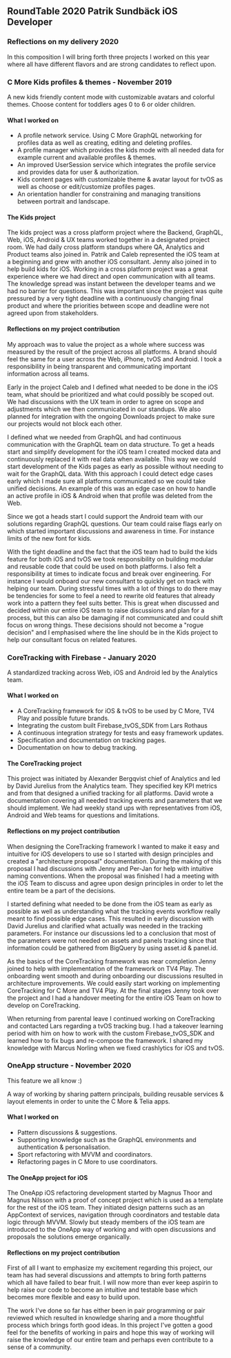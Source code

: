 ## RoundTable 2020 Patrik Sundbäck iOS Developer 
### Reflections on my delivery 2020
In this composition I will bring forth three projects I worked on this year where all have different flavors and are strong candidates to reflect upon.

### C More Kids profiles & themes - November 2019
A new kids friendly content mode with customizable avatars and colorful themes. Choose content for toddlers ages 0 to 6 or older children.

#### What I worked on
* A profile network service. Using C More GraphQL networking for profiles data as well as creating, editing and deleting profiles.
* A profile manager which provides the kids mode with all needed data for example current and available profiles & themes. 
* An improved UserSession service which integrates the profile service and provides data for user & authorization.
* Kids content pages with customizable theme & avatar layout for tvOS as well as choose or edit/customize profiles pages.
* An orientation handler for constraining and managing transitions between portrait and landscape.

#### The Kids project
The kids project was a cross platform project where the Backend, GraphQL, Web, iOS, Android & UX teams worked together in a designated project room. We had daily cross platform standups where QA, Analytics and Product teams also joined in. Patrik and Caleb represented the iOS team at a beginning and grew with another iOS consultant. Jenny also joined in to help build kids for iOS. Working in a cross platform project was a great experience where we had direct and open communication with all teams. The knowledge spread was instant between the developer teams and we had no barrier for questions. This was important since the project was quite pressured by a very tight deadline with a continuously changing final product and where the priorities between scope and deadline were not agreed upon from stakeholders.

#### Reflections on my project contribution
My approach was to value the project as a whole where success was measured by the result of the project across all platforms. A brand should feel the same for a user across the Web, iPhone, tvOS and Android. I took a responsibility in being transparent and communicating important information across all teams.
 
Early in the project Caleb and I defined what needed to be done in the iOS team, what should be prioritized and what could possibly be scoped out. We had discussions with the UX team in order to agree on scope and adjustments which we then communicated in our standups. We also planned for integration with the ongoing Downloads project to make sure our projects would not block each other. 
 
I defined what we needed from GraphQL and had continuous communication with the GraphQL team on data structure. To get a heads start and simplify development for the iOS team I created mocked data and continuously replaced it with real data when available. This way we could start development of the Kids pages as early as possible without needing to wait for the GraphQL data. With this approach I could detect edge cases early which I made sure all platforms communicated so we could take unified decisions. An example of this was an edge case on how to handle an active profile in iOS & Android when that profile was deleted from the Web.
 
Since we got a heads start I could support the Android team with our solutions regarding GraphQL questions. Our team could raise flags early on which started important discussions and awareness in time. For instance limits of the new font for kids.
 
With the tight deadline and the fact that the iOS team had to build the kids feature for both iOS and tvOS we took responsibility on building modular and reusable code that could be used on both platforms. I also felt a responsibility at times to indicate focus and break over engineering. For instance I would onboard our new consultant to quickly get on track with helping our team. During stressful times with a lot of things to do there may be tendencies for some to feel a need to rewrite old features that already work into a pattern they feel suits better. This is great when discussed and decided within our entire iOS team to raise discussions and plan for a process, but this can also be damaging if not communicated and could shift focus on wrong things. These decisions should not become a "rogue decision" and I emphasised where the line should be in the Kids project to help our consultant focus on related features.

### CoreTracking with Firebase - January 2020
A standardized tracking across Web, iOS and Android led by the Analytics team.

#### What I worked on
* A CoreTracking framework for iOS & tvOS to be used by C More, TV4 Play and possible future brands.
* Integrating the custom built Firebase_tvOS_SDK from Lars Rothaus
* A continuous integration strategy for tests and easy framework updates.
* Specification and documentation on tracking pages.
* Documentation on how to debug tracking.

#### The CoreTracking project
This project was initiated by Alexander Bergqvist chief of Analytics and led by David Jurelius from the Analytics team. They specified key KPI metrics and from that designed a unified tracking for all platforms. David wrote a documentation covering all needed tracking events and parameters that we should implement. We had weekly stand ups with representatives from iOS, Android and Web teams for questions and limitations.

#### Reflections on my project contribution
When designing the CoreTracking framework I wanted to make it easy and intuitive for iOS developers to use so I started with design principles and created a "architecture proposal" documentation. During the making of this proposal I had discussions with Jenny and Per-Jan for help with intuitive naming conventions. When the proposal was finished I had a meeting with the iOS Team to discuss and agree upon design principles in order to let the entire team be a part of the decisions.
 
I started defining what needed to be done from the iOS team as early as possible as well as understanding what the tracking events workflow really meant to find possible edge cases. This resulted in early discussion with David Jurelius and clarified what actually was needed in the tracking parameters. For instance our discussions led to a conclusion that most of the parameters were not needed on assets and panels tracking since that information could be gathered from BigQuery by using asset.id & panel.id. 
 
As the basics of the CoreTracking framework was near completion Jenny joined to help with implementation of the framework on TV4 Play. The onboarding went smooth and during onboarding our discussions resulted in architecture improvements. We could easily start working on implementing CoreTracking for C More and TV4 Play. At the final stages Jenny took over the project and I had a handover meeting for the entire iOS Team on how to develop on CoreTracking.
 
When returning from parental leave I continued working on CoreTracking and contacted Lars regarding a tvOS tracking bug. I had a takeover learning period with him on how to work with the custom Firebase_tvOS_SDK and learned how to fix bugs and re-compose the framework. I shared my knowledge with Marcus Norling when we fixed crashlytics for iOS and tvOS.
 
### OneApp structure - November 2020
This feature we all know :)

A way of working by sharing pattern principals, building reusable services & layout elements in order to unite the C More & Telia apps.

#### What I worked on
* Pattern discussions & suggestions.
* Supporting knowledge such as the GraphQL environments and authentication & personalisation.
* Sport refactoring with MVVM and coordinators.
* Refactoring pages in C More to use coordinators.

#### The OneApp project for iOS
The OneApp iOS refactoring development started by Magnus Thoor and Magnus Nilsson with a proof of concept project which is used as a template for the rest of the iOS team. They initiated design patterns such as an AppContext of services, navigation through coordinators and testable data logic through MVVM. Slowly but steady members of the iOS team are introduced to the OneApp way of working and with open discussions and proposals the solutions emerge organically. 

#### Reflections on my project contribution
First of all I want to emphasize my excitement regarding this project, our team has had several discussions and attempts to bring forth patterns which all have failed to bear fruit. I will now more than ever keep aspirin to help raise our code to become an intuitive and testable base which becomes more flexible and easy to build upon. 
 
The work I've done so far has either been in pair programming or pair reviewed which resulted in knowledge sharing and a more thoughtful process which brings forth good ideas. In this project I've gotten a good feel for the benefits of working in pairs and hope this way of working will raise the knowledge of our entire team and perhaps even contribute to a sense of a community.
 
